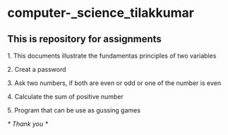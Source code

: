 # computer-_science_tilakkumar
## This is repository for assignments

<p> 1. This documents  illustrate  the fundamentas principles of two variables <p>
<p> 2. Creat a password <p>
<p> 3. Ask two numbers, if both are even or odd or one of the number is even <p>
<p> 4. Calculate the sum of positive number <p>
<p> 5. Program  that can be use as gussing games <p>


<i> * Thank you * <i>
